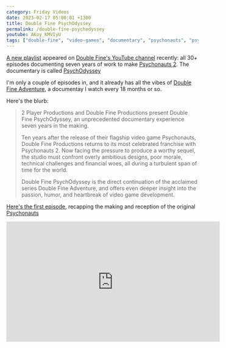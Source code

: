 ```yaml
---
category: Friday Videos
date: 2023-02-17 05:00:01 +1300
title: Double Fine PsychOdyssey
permalink: /double-fine-psychodyssey
youtube: AKoy_KMVIyU
tags: ["double-fine", "video-games", "documentary", "psychonauts", "psychonauts2", "process"]
---
```


[A new playlist](https://www.youtube.com/playlist?list=PLIhLvue17Sd70y34zh2erWWpMyOnh4UN_) appeared on [Double Fine's YouTube channel](https://www.youtube.com/@DoubleFineProd) recently: all 30+ episodes documenting seven years of work to make [Psychonauts 2](https://store.steampowered.com/app/607080/Psychonauts_2/). The documentary is called [PsychOdyssey](https://www.youtube.com/playlist?list=PLIhLvue17Sd70y34zh2erWWpMyOnh4UN_)

I'm only a couple of episodes in, and it already has all the vibes of [Double Fine Adventure](https://www.youtube.com/playlist?list=PLIhLvue17Sd7F6pU2ByRRb0igiI-WKk3D), a documentay I watch every 18 months or so.

Here's the blurb:

> 2 Player Productions and Double Fine Productions present Double Fine PsychOdyssey, an unprecedented documentary experience seven years in the making.
>
> Ten years after the release of their flagship video game Psychonauts, Double Fine Productions returns to its most celebrated franchise with Psychonauts 2.  Now facing the pressure to produce a worthy sequel, the studio must confront overly ambitious designs, poor morale, technical challenges and financial woes, all during a turbulent span of time for the world.
>
> Double Fine PsychOdyssey is the direct continuation of the acclaimed series Double Fine Adventure, and offers even deeper insight into the passion, humor, and heartbreak of video game development.

[Here's the first episode](https://www.youtube.com/watch?v=AKoy_KMVIyU), recapping the making and reception of the original [Psychonauts](https://store.steampowered.com/app/3830/Psychonauts/)

<iframe width="560" height="315" src="https://www.youtube-nocookie.com/embed/AKoy_KMVIyU?controls=0" title="YouTube video player" frameborder="0" allow="accelerometer; autoplay; clipboard-write; encrypted-media; gyroscope; picture-in-picture" allowfullscreen></iframe>